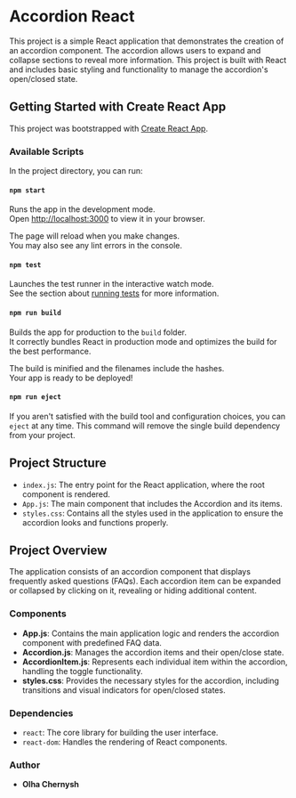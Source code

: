 # Accordion React

This project is a simple React application that demonstrates the creation of an accordion component. The accordion allows users to expand and collapse sections to reveal more information. This project is built with React and includes basic styling and functionality to manage the accordion's open/closed state.

## Getting Started with Create React App

This project was bootstrapped with [Create React App](https://github.com/facebook/create-react-app).

### Available Scripts

In the project directory, you can run:

#### `npm start`

Runs the app in the development mode.\
Open [http://localhost:3000](http://localhost:3000) to view it in your browser.

The page will reload when you make changes.\
You may also see any lint errors in the console.

#### `npm test`

Launches the test runner in the interactive watch mode.\
See the section about [running tests](https://facebook.github.io/create-react-app/docs/running-tests) for more information.

#### `npm run build`

Builds the app for production to the `build` folder.\
It correctly bundles React in production mode and optimizes the build for the best performance.

The build is minified and the filenames include the hashes.\
Your app is ready to be deployed!

#### `npm run eject`

If you aren't satisfied with the build tool and configuration choices, you can `eject` at any time. This command will remove the single build dependency from your project.

## Project Structure

- `index.js`: The entry point for the React application, where the root component is rendered.
- `App.js`: The main component that includes the Accordion and its items.
- `styles.css`: Contains all the styles used in the application to ensure the accordion looks and functions properly.

## Project Overview

The application consists of an accordion component that displays frequently asked questions (FAQs). Each accordion item can be expanded or collapsed by clicking on it, revealing or hiding additional content.

### Components

- **App.js**: Contains the main application logic and renders the accordion component with predefined FAQ data.
- **Accordion.js**: Manages the accordion items and their open/close state.
- **AccordionItem.js**: Represents each individual item within the accordion, handling the toggle functionality.
- **styles.css**: Provides the necessary styles for the accordion, including transitions and visual indicators for open/closed states.

### Dependencies

- `react`: The core library for building the user interface.
- `react-dom`: Handles the rendering of React components.

### Author

- **Olha Chernysh**
